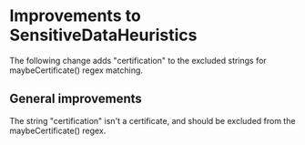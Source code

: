 # Improvements to SensitiveDataHeuristics

The following change adds "certification" to the excluded strings for maybeCertificate() regex matching.

## General improvements

The string "certification" isn't a certificate, and should be excluded from the maybeCertificate() regex.
